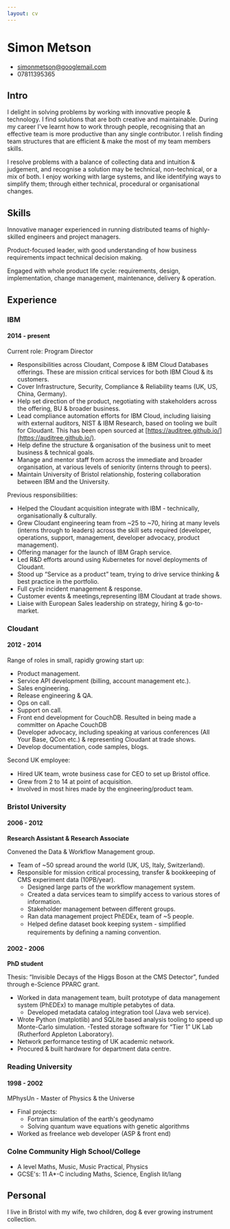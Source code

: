 ```yaml
---
layout: cv
---
```


# Simon Metson

 * simonmetson@googlemail.com
 * 07811395365

## Intro

I delight in solving problems by working with innovative people & technology. I find solutions that are both creative and maintainable. During my career I've learnt how to work through people, recognising that an effective team is more productive than any single contributor. I relish finding team structures that are efficient & make the most of my team members skills.

I resolve problems with a balance of collecting data and intuition & judgement, and recognise a solution may be technical, non-technical, or a mix of both. I enjoy working with large systems, and like identifying ways to simplify them; through either technical, procedural or organisational changes.

## Skills

Innovative manager experienced in running distributed teams of highly-skilled engineers and project managers.

Product-focused leader, with good understanding of how business requirements impact technical decision making.

Engaged with whole product life cycle: requirements, design, implementation, change management, maintenance, delivery & operation.

## Experience

### IBM

#### 2014 - present

Current role: Program Director

- Responsibilities across Cloudant, Compose & IBM Cloud Databases offerings. These are mission critical services for both IBM Cloud & its customers.
- Cover Infrastructure, Security, Compliance & Reliability teams (UK, US, China, Germany).
- Help set direction of the product, negotiating with stakeholders across the offering, BU & broader business.
- Lead compliance automation efforts for IBM Cloud, including liaising with external auditors, NIST & IBM Research, based on tooling we built for Cloudant. This has been open sourced at [https://auditree.github.io/](https://auditree.github.io/).
- Help define the structure & organisation of the business unit to meet business & technical goals.
- Manage and mentor staff from across the immediate and broader organisation, at various levels of seniority (interns through to peers).
- Maintain University of Bristol relationship, fostering collaboration between IBM and the University.

Previous responsibilities:

- Helped the Cloudant acquisition integrate with IBM - technically, organisationally & culturally.
- Grew Cloudant engineering team from ~25 to ~70, hiring at many levels (interns through to leaders) across the skill sets required (developer, operations, support, management, developer advocacy, product management).
- Offering manager for the launch of IBM Graph service.
- Led R&D efforts around using Kubernetes for novel deployments of Cloudant.
- Stood up “Service as a product” team, trying to drive service thinking & best practice in the portfolio.
- Full cycle incident management & response.
- Customer events & meetings,representing IBM Cloudant at trade shows.
- Liaise with European Sales leadership on strategy, hiring & go-to-market.

### Cloudant

#### 2012 - 2014

Range of roles in small, rapidly growing start up:

- Product management.
- Service API development (billing, account management etc.).
- Sales engineering.
- Release engineering & QA.
- Ops on call.
- Support on call.
- Front end development for CouchDB. Resulted in being made a committer on Apache CouchDB
- Developer advocacy, including speaking at various conferences (All Your Base, QCon etc.) & representing Cloudant at trade shows.
- Develop documentation, code samples, blogs.

Second UK employee:
- Hired UK team, wrote business case for CEO to set up Bristol ofﬁce.
- Grew from 2 to 14 at point of acquisition.
- Involved in most hires made by the engineering/product team.

### Bristol University

#### 2006 - 2012

**Research Assistant & Research Associate**

Convened the Data & Workflow Management group.
- Team of ~50 spread around the world (UK, US, Italy, Switzerland).
- Responsible for mission critical processing, transfer & bookkeeping of CMS experiment data (10PB/year).
   - Designed large parts of the workflow management system.
   - Created a data services team to simplify access to various stores of information.
   - Stakeholder management between different groups.
   - Ran data management project PhEDEx, team of ~5 people.
   - Helped deﬁne dataset book keeping system - simpliﬁed requirements by deﬁning a naming convention.

#### 2002 - 2006

**PhD student**

Thesis: “Invisible Decays of the Higgs Boson at the CMS
Detector”, funded through e-Science PPARC grant.

- Worked in data management team, built prototype of data
management system (PhEDEx) to manage multiple petabytes of
data.
   - Developed metadata catalog integration tool (Java web
   service).
- Wrote Python (matplotlib) and SQLite based analysis tooling to speed up Monte-Carlo simulation.
-Tested storage software for “Tier 1” UK Lab (Rutherford Appleton Laboratory).
- Network performance testing of UK academic network.
- Procured & built hardware for department data centre.

### Reading University

#### 1998 - 2002

MPhysUn - Master of Physics & the Universe
- Final projects:
   - Fortran simulation of the earth's geodynamo
   - Solving quantum wave equations with genetic algorithms
- Worked as freelance web developer (ASP & front end)

### Colne Community High School/College
- A level Maths, Music, Music Practical, Physics
- GCSE's: 11 A*-C including Maths, Science, English lit/lang

## Personal
I live in Bristol with my wife, two children, dog & ever growing instrument collection.
